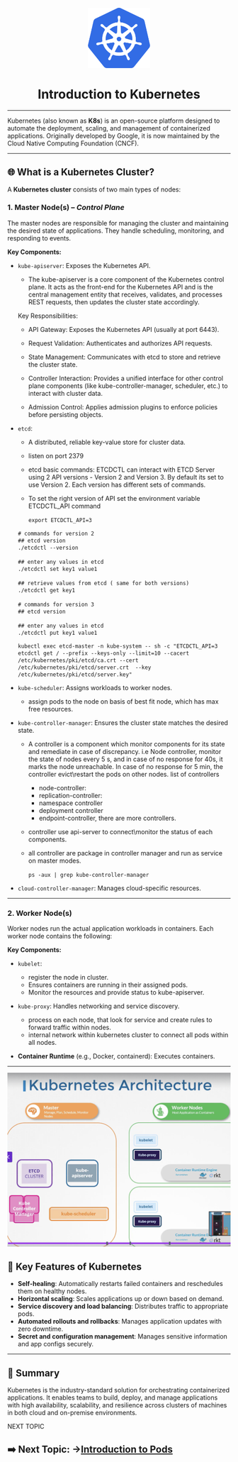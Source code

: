 <p align="center">
  <img src="https://raw.githubusercontent.com/kubernetes/kubernetes/master/logo/logo.svg"
       alt="Kubernetes Logo" width="140">
</p>

<h1 align="center">Introduction to Kubernetes</h1>

---

Kubernetes (also known as **K8s**) is an open-source platform designed to automate the deployment, scaling, and management of containerized applications. Originally developed by Google, it is now maintained by the Cloud Native Computing Foundation (CNCF).

---

## 🌐 What is a Kubernetes Cluster?

A **Kubernetes cluster** consists of two main types of nodes:

### 1. Master Node(s) – *Control Plane*
The master nodes are responsible for managing the cluster and maintaining the desired state of applications. They handle scheduling, monitoring, and responding to events.

**Key Components:**
- `kube-apiserver`: Exposes the Kubernetes API.
    - The kube-apiserver is a core component of the Kubernetes control plane. It acts as the front-end for the Kubernetes API and is the central management entity that receives, validates, and processes REST requests, then updates the cluster state accordingly.

    Key Responsibilities:

    - API Gateway: Exposes the Kubernetes API (usually at port 6443).

    - Request Validation: Authenticates and authorizes API requests.

    - State Management: Communicates with etcd to store and retrieve the cluster state.

    - Controller Interaction: Provides a unified interface for other control plane components (like kube-controller-manager, scheduler, etc.) to interact with cluster data.

    - Admission Control: Applies admission plugins to enforce policies before persisting objects.

- `etcd`: 
    - A distributed, reliable key-value store for cluster data.
    - listen on port 2379
    - etcd basic commands: ETCDCTL can interact with ETCD Server using 2 API versions - Version 2 and Version 3.  By default its set to use Version 2. Each version has different sets of commands.

    - To set the right version of API set the environment variable ETCDCTL_API command

        `export ETCDCTL_API=3`

    ```
    # commands for version 2 
    ## etcd version
    ./etcdctl --version

    ## enter any values in etcd
    ./etcdctl set key1 value1

    ## retrieve values from etcd ( same for both versions)
    ./etcdctl get key1

    # commands for version 3 
    ## etcd version

    ## enter any values in etcd
    ./etcdctl put key1 value1
    ```

    ```
    kubectl exec etcd-master -n kube-system -- sh -c "ETCDCTL_API=3 etcdctl get / --prefix --keys-only --limit=10 --cacert /etc/kubernetes/pki/etcd/ca.crt --cert /etc/kubernetes/pki/etcd/server.crt  --key /etc/kubernetes/pki/etcd/server.key" 
    ```

- `kube-scheduler`: Assigns workloads to worker nodes.
    - assign pods to the node on basis of best fit node, which has max free resources.

- `kube-controller-manager`: Ensures the cluster state matches the desired state.
    - A controller is a component which monitor components for its state and remediate in case of discrepancy. i.e Node controller, monitor the state of nodes every 5 s, and in case of no response for 40s, it marks the node unreachable. In case of no response for 5 min, the controller evict\restart the pods on other nodes. list of controllers

        - node-controller:
        - replication-controller:
        - namespace controller
        - deployment controller
        - endpoint-controller, there are more controllers.

    - controller use api-server to connect\monitor the status of each components. 

    - all controller are package in controller manager and run as service on master modes.

        `ps -aux | grep kube-controller-manager`


- `cloud-controller-manager`: Manages cloud-specific resources.

---

### 2. Worker Node(s)

Worker nodes run the actual application workloads in containers. Each worker node contains the following:

**Key Components:**
- `kubelet`: 
    - register the node in cluster.
    - Ensures containers are running in their assigned pods. 
    - Monitor the resources and provide status to kube-apiserver.

- `kube-proxy`: Handles networking and service discovery.
    - process on each node, that look for service and create rules to forward traffic within nodes.
    - internal network within kubernetes cluster to connect all pods within all nodes.


- **Container Runtime** (e.g., Docker, containerd): Executes containers.

---

![Kubernetes Archi](/images/kube_archi.png)

## 🚀 Key Features of Kubernetes

- **Self-healing**: Automatically restarts failed containers and reschedules them on healthy nodes.
- **Horizontal scaling**: Scales applications up or down based on demand.
- **Service discovery and load balancing**: Distributes traffic to appropriate pods.
- **Automated rollouts and rollbacks**: Manages application updates with zero downtime.
- **Secret and configuration management**: Manages sensitive information and app configs securely.

---

## 📌 Summary

Kubernetes is the industry-standard solution for orchestrating containerized applications. It enables teams to build, deploy, and manage applications with high availability, scalability, and resilience across clusters of machines in both cloud and on-premise environments.

NEXT TOPIC

## ➡️ **Next Topic:** ->[Introduction to Pods](Pod.md)



